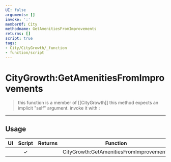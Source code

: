 ```yaml
---
UI: false
arguments: []
invoke: ':'
memberOf: City
methodname: GetAmenitiesFromImprovements
returns: []
script: true
tags:
- City/CityGrowth/_function
- function/script
---
```

# CityGrowth:GetAmenitiesFromImprovements
> this function is a member of [[CityGrowth]]
> this method expects an implicit "self" argument. invoke it with `:`
-----
## Usage
|  UI | Script | Returns | Function | Arguments |
|:---:|:------:|-------:|:--------:|:---------|
| |✓||CityGrowth:GetAmenitiesFromImprovements||
